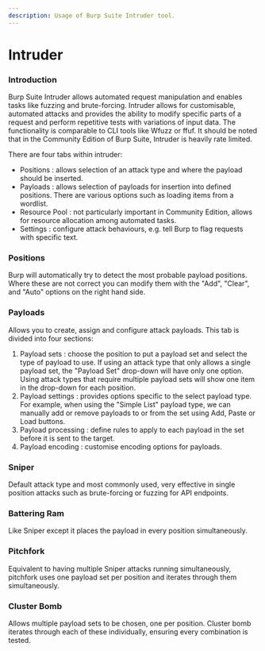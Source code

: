 ```yaml
---
description: Usage of Burp Suite Intruder tool.
---
```


# Intruder

### Introduction

Burp Suite Intruder allows automated request manipulation and enables tasks like fuzzing and brute-forcing. Intruder allows for customisable, automated attacks and provides the ability to modify specific parts of a request and perform repetitive tests with variations of input data. The functionality is comparable to CLI tools like Wfuzz or ffuf. It should be noted that in the Community Edition of Burp Suite, Intruder is heavily rate limited.

There are four tabs within intruder:

* Positions : allows selection of an attack type and where the payload should be inserted.
* Payloads : allows selection of payloads for insertion into defined positions. There are various options such as loading items from a wordlist.
* Resource Pool : not particularly important in Community Edition, allows for resource allocation among automated tasks.
* Settings : configure attack behaviours, e.g. tell Burp to flag requests with specific text.

### Positions

Burp will automatically try to detect the most probable payload positions. Where these are not correct you can modify them with the "Add", "Clear", and "Auto" options on the right hand side.

### Payloads

Allows you to create, assign and configure attack payloads. This tab is divided into four sections:

1. Payload sets : choose the position to put a payload set and select the type of payload to use. If using an attack type that only allows a single payload set, the "Payload Set" drop-down will have only one option. Using attack types that require multiple payload sets will show one item in the drop-down for each position.&#x20;
2. Payload settings : provides options specific to the select payload type. For example, when using the "Simple List" payload type, we can manually add or remove payloads to or from the set using Add, Paste or Load buttons.
3. Payload processing : define rules to apply to each payload in the set before it is sent to the target.
4. Payload encoding : customise encoding options for payloads.

### Sniper

Default attack type and most commonly used, very effective in single position attacks such as brute-forcing or fuzzing for API endpoints.

### Battering Ram

Like Sniper except it places the payload in every position simultaneously.&#x20;

### Pitchfork

Equivalent to having multiple Sniper attacks running simultaneously, pitchfork uses one payload set per position and iterates through them simultaneously.

### Cluster Bomb

Allows multiple payload sets to be chosen, one per position. Cluster bomb iterates through each of these individually, ensuring every combination is tested.
